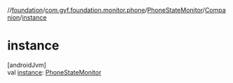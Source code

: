 //[foundation](../../../../index.md)/[com.gyf.foundation.monitor.phone](../../index.md)/[PhoneStateMonitor](../index.md)/[Companion](index.md)/[instance](instance.md)

# instance

[androidJvm]\
val [instance](instance.md): [PhoneStateMonitor](../index.md)